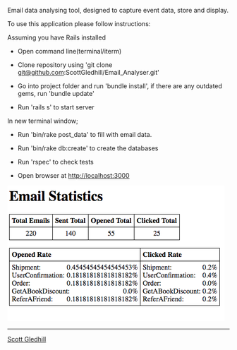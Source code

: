 
Email data analysing tool, designed to capture event data, store and display.

To use this application please follow instructions:

Assuming you have Rails installed

- Open command line(terminal/iterm)

- Clone repository using 'git clone git@github.com:ScottGledhill/Email_Analyser.git'

- Go into project folder and run 'bundle install', if there are any outdated gems, run 'bundle update'

- Run 'rails s' to start server

In new terminal window;

- Run 'bin/rake post_data' to fill with email data.

- Run 'bin/rake db:create' to create the databases

- Run 'rspec' to check tests

- Open browser at [http://localhost:3000](http://localhost:3000)

![Screenshot](https://github.com/ScottGledhill/Email_Analyser/blob/master/app/assets/images/screenshots/page.jpg?raw=true)

-------------
[Scott Gledhill](https://github.com/ScottGledhill)

